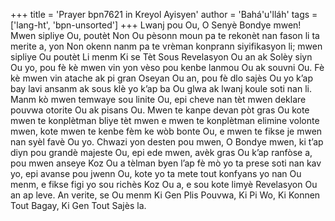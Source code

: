 +++
title = 'Prayer bpn7621 in Kreyol Ayisyen'
author = 'Bahá'u'lláh'
tags = ['lang-ht', 'bpn-unsorted']
+++
Lwanj pou Ou, O Senyè Bondye mwen! Mwen sipliye Ou, poutèt Non Ou pèsonn moun pa te rekonèt nan fason li ta merite a, yon Non okenn nanm pa te vrèman konprann siyifikasyon li; mwen sipliye Ou poutèt Li menm Ki se Tèt Sous Revelasyon Ou an ak Solèy siyn Ou yo, pou fè kè mwen vin yon vèso pou kenbe lanmou Ou ak souvni Ou. Fè kè mwen vin atache ak pi gran Oseyan Ou an, pou fè dlo sajès Ou yo k’ap bay lavi ansanm ak sous klè yo k’ap ba Ou glwa ak lwanj koule soti nan li.
Manm kò mwen temwaye sou linite Ou, epi cheve nan tèt mwen deklare pouvwa otorite Ou ak pisans Ou. Mwen te kanpe devan pòt gras Ou kote mwen te konplètman bliye tèt mwen e mwen te konplètman elimine volonte mwen, kote mwen te kenbe fèm ke wòb bonte Ou, e mwen te fikse je mwen nan syèl favè Ou yo.
Chwazi yon desten pou mwen, O Bondye mwen, ki t’ap diyn pou grandè majeste Ou, epi ede mwen, avèk gras Ou k’ap ranfòse a, pou mwen anseye Koz Ou a tèlman byen l’ap fè mò yo ta prese soti nan kav yo, epi avanse pou jwenn Ou, kote yo ta mete tout konfyans yo nan Ou menm, e fikse figi yo sou richès Koz Ou a, e sou kote limyè Revelasyon Ou an ap leve.
An verite, se Ou menm Ki Gen Plis Pouvwa, Ki Pi Wo, Ki Konnen Tout Bagay, Ki Gen Tout Sajès la.
